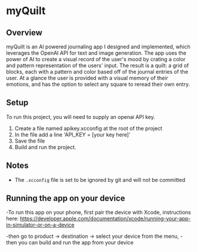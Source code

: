 # myQuilt

## Overview

myQuilt is an AI powered journaling app
I designed and implemented, which leverages the OpenAI API for text and image generation. The app uses the power of AI to create a visual record of the user's mood by crating a color and pattern representation of the users' input. The result is a quilt: a grid of blocks, each with a pattern and color based off of the journal entries of the user. At a glance the user is provided with a visual memory of their emotions, and has the option to select any square to reread their own entry.

## Setup

To run this project, you will need to supply an openai API key.

1. Create a file named apikey.xcconfig at the root of the project
1. In the file add a line 'API_KEY = [your key here]'
1. Save the file
1. Build and run the project.

## Notes

- The `.xcconfig` file is set to be ignored by git and will not be committed


## Running the app on your device 

-To run this app on your phone, first pair the device with Xcode, instructions here:
https://developer.apple.com/documentation/xcode/running-your-app-in-simulator-or-on-a-device

-then go to product -> destination -> select your device from the menu,
-then you can build and run the app from your device
